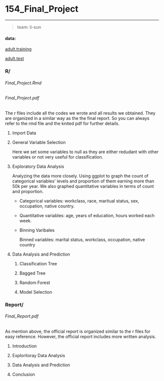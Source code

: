# 154_Final_Project
-------------

> team: li-sun  
  
#### data:  
[adult.training](https://raw.githubusercontent.com/ucb-stat154/stat154-fall-2017/master/problems/project/data/adult.data)

[adult.test](https://raw.githubusercontent.com/ucb-stat154/stat154-fall-2017/master/problems/project/data/adult.test)

### R/
###### Final_Project.Rmd

###### Final_Project.pdf

The r files include all the codes we wrote and all results we obtained. They are organized in a similar way as the the final report. So you can always refer to the rmd file and the knited pdf for further details.

1. Import Data

2. General Variable Selection

    Here we set some variables to null as they are either redudant with other variables or not very useful for classification.
3. Exploratory Data Analysis

    Analyzing the data more closely. Using ggplot to graph the count of categorical variables' levels and proportion of them earning more than 50k per year. We also graphed quantitative variables in terms of count and proportion.
    
    - Categorical variables: workclass, race, maritual status, sex, occupation, native country.
    
    - Quantitative variables: age, years of education, hours worked each week.
    
    - Binning Varibales
    
       Binned variables: marital status, workclass, occupation, native country
 4. Data Analysis and Prediction

    1. Classification Tree

    2. Bagged Tree

    3. Random Forest

    4. Model Selection

### Report/
###### Final_Report.pdf

As mention above, the official report is organized similar to the r files for easy reference. However, the official report includes more written analysis.

1. Introduction

2. Exploritoray Data Analysis

3. Data Analysis and Prediction

4. Conclusion
    
  
